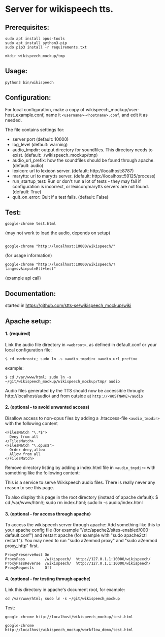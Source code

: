 # Server for wikispeech tts.

## Prerequisites:
```
sudo apt install opus-tools
sudo apt install python3-pip
sudo pip3 install -r requirements.txt

mkdir wikispeech_mockup/tmp
```



## Usage:
```
python3 bin/wikispeech
```

## Configuration:

For local configuration, make a copy of wikispeech_mockup/user-host_example.conf,
name it ```<username>-<hostname>.conf```, and edit it as needed.

The file contains settings for:
* server port (default: 10000)
* log_level (default: warning)
* audio_tmpdir: output directory for soundfiles. This directory needs to exist. (default: ./wikispeech_mockup/tmp)
* audio_url_prefix: how the soundfiles should be found through apache. (default: audio)
* lexicon: url to lexicon server. (default: http://localhost:8787)
* marytts: url to marytts server. (default: http://localhost:59125/process)
* run_startup_test: Run or don't run a lot of tests - they may fail if configuration is incorrect, or lexicon/marytts servers are not found. (default: True)
* quit_on_error: Quit if a test fails. (default: False)




## Test:

```
google-chrome test.html
```
(may not work to load the audio, depends on setup)

```

google-chrome "http://localhost:10000/wikispeech/"
```
(for usage information)

```
google-chrome "http://localhost:10000/wikispeech/?lang=sv&input=Ett+test"
```
(example api call)


## Documentation:

started in https://github.com/stts-se/wikispeech_mockup/wiki


## Apache setup:

#### 1. (required)
Link the audio file directory in ```<webroot>```, as defined in default.conf or your local configuration file:
```
$ cd <webroot>; sudo ln -s <audio_tmpdir> <audio_url_prefix>
```

example:
```
$ cd /var/www/html; sudo ln -s ~/git/wikispeech_mockup/wikispeech_mockup/tmp/ audio
```

Audio files generated by the TTS should now be accessible through: http://localhost/audio/ and from outside at ```http://<HOSTNAME>/audio```



#### 2. (optional - to avoid unwanted access)

Disallow access to non-opus files by adding a .htaccess-file ```<audio_tmpdir>``` with the following content

```
<FilesMatch "\.*$">
  Deny from all
</FilesMatch>
<FilesMatch "\.opus$">
  Order deny,allow
  Allow from all
</FilesMatch>
```

Remove directory listing by adding a index.html file in ```<audio_tmpdir>``` with something like the following content:

This is a service to serve Wikispeech audio files. There is really never any reason to see this page.

To also display this page in the root directory (instead of apache default): $ cd /var/www/html/; sudo rm index.html; sudo ln -s audio/index.html

#### 3. (optional - for access through apache)


To access the wikispeech server through apache:
Add something like this to your apache config file (for example "/etc/apache2/sites-enabled/000-default.conf") and restart
apache (for example with "sudo apache2ctl restart"). You may need to run "sudo a2enmod proxy" and  "sudo a2enmod proxy_http" first.

```
ProxyPreserveHost On
ProxyPass         /wikispeech/  http://127.0.1.1:10000/wikispeech/
ProxyPassReverse  /wikispeech/  http://127.0.1.1:10000/wikispeech/
ProxyRequests     Off
```

#### 4. (optional - for testing through apache)

Link this directory in apache's document root, for example: 
```
cd /var/www/html; sudo ln -s ~/git/wikispeech_mockup
```

Test:
```
google-chrome http://localhost/wikispeech_mockup/test.html
```
```
google-chrome http://localhost/wikispeech_mockup/workflow_demo/test.html
```
